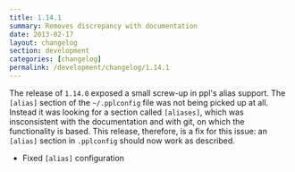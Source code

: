 ```yaml
---
title: 1.14.1
summary: Removes discrepancy with documentation
date: 2013-02-17
layout: changelog
section: development
categories: [changelog]
permalink: /development/changelog/1.14.1
---
```


The release of `1.14.0` exposed a small screw-up in ppl's alias support. The
`[alias]` section of the `~/.pplconfig` file was not being picked up at all.
Instead it was looking for a section called `[aliases]`, which was insconsistent
with the documentation and with git, on which the functionality is based. This
release, therefore, is a fix for this issue: an `[alias]` section in
`.pplconfig` should now work as described.

* Fixed `[alias]` configuration
